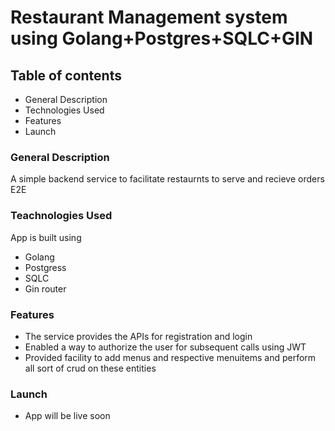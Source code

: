# Restaurant Management system using Golang+Postgres+SQLC+GIN

## Table of contents

- General Description
- Technologies Used
- Features
- Launch

### General Description

A simple backend service to facilitate restaurnts to serve and recieve orders E2E 

### Teachnologies Used

App is built using

- Golang
- Postgress 
- SQLC
- Gin router

### Features

- The service provides the APIs for registration and login
- Enabled a way to authorize the user for subsequent calls using JWT 
- Provided facility to add menus and respective menuitems and perform all sort of crud on these entities



### Launch

- App will be live soon
